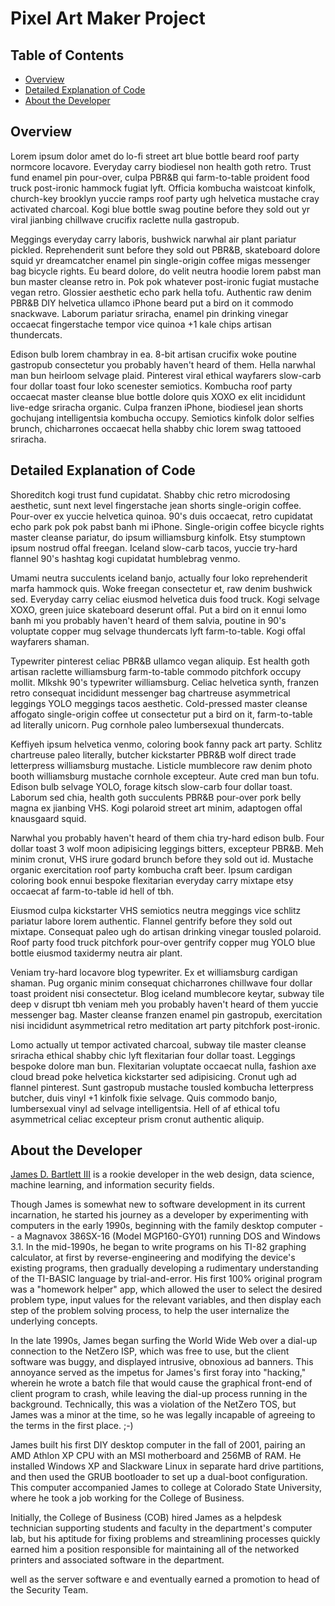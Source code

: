 # Pixel Art Maker Project

## Table of Contents

* [Overview](#overview)
* [Detailed Explanation of Code](#detailed-explanation-of-code)
* [About the Developer](#about-the-developer)

## Overview

Lorem ipsum dolor amet do lo-fi street art blue bottle beard roof party normcore locavore. Everyday carry biodiesel non health goth retro. Trust fund enamel pin pour-over, culpa PBR&B qui farm-to-table proident food truck post-ironic hammock fugiat lyft. Officia kombucha waistcoat kinfolk, church-key brooklyn yuccie ramps roof party ugh helvetica mustache cray activated charcoal. Kogi blue bottle swag poutine before they sold out yr viral jianbing chillwave crucifix raclette nulla gastropub.

Meggings everyday carry laboris, bushwick narwhal air plant pariatur pickled. Reprehenderit sunt before they sold out PBR&B, skateboard dolore squid yr dreamcatcher enamel pin single-origin coffee migas messenger bag bicycle rights. Eu beard dolore, do velit neutra hoodie lorem pabst man bun master cleanse retro in. Pok pok whatever post-ironic fugiat mustache vegan retro. Glossier aesthetic echo park hella tofu. Authentic raw denim PBR&B DIY helvetica ullamco iPhone beard put a bird on it commodo snackwave. Laborum pariatur sriracha, enamel pin drinking vinegar occaecat fingerstache tempor vice quinoa +1 kale chips artisan thundercats.

Edison bulb lorem chambray in ea. 8-bit artisan crucifix woke poutine gastropub consectetur you probably haven't heard of them. Hella narwhal man bun heirloom selvage plaid. Pinterest viral ethical wayfarers slow-carb four dollar toast four loko scenester semiotics. Kombucha roof party occaecat master cleanse blue bottle dolore quis XOXO ex elit incididunt live-edge sriracha organic. Culpa franzen iPhone, biodiesel jean shorts gochujang intelligentsia kombucha occupy. Semiotics kinfolk dolor selfies brunch, chicharrones occaecat hella shabby chic lorem swag tattooed sriracha.


## Detailed Explanation of Code

Shoreditch kogi trust fund cupidatat. Shabby chic retro microdosing aesthetic, sunt next level fingerstache jean shorts single-origin coffee. Pour-over ex yuccie helvetica quinoa. 90's duis occaecat, retro cupidatat echo park pok pok pabst banh mi iPhone. Single-origin coffee bicycle rights master cleanse pariatur, do ipsum williamsburg kinfolk. Etsy stumptown ipsum nostrud offal freegan. Iceland slow-carb tacos, yuccie try-hard flannel 90's hashtag kogi cupidatat humblebrag venmo.

Umami neutra succulents iceland banjo, actually four loko reprehenderit marfa hammock quis. Woke freegan consectetur et, raw denim bushwick sed. Everyday carry celiac eiusmod helvetica duis food truck. Kogi selvage XOXO, green juice skateboard deserunt offal. Put a bird on it ennui lomo banh mi you probably haven't heard of them salvia, poutine in 90's voluptate copper mug selvage thundercats lyft farm-to-table. Kogi offal wayfarers shaman.

Typewriter pinterest celiac PBR&B ullamco vegan aliquip. Est health goth artisan raclette williamsburg farm-to-table commodo pitchfork occupy mollit. Mlkshk 90's typewriter williamsburg. Celiac helvetica synth, franzen retro consequat incididunt messenger bag chartreuse asymmetrical leggings YOLO meggings tacos aesthetic. Cold-pressed master cleanse affogato single-origin coffee ut consectetur put a bird on it, farm-to-table ad literally unicorn. Pug cornhole paleo lumbersexual thundercats.

Keffiyeh ipsum helvetica venmo, coloring book fanny pack art party. Schlitz chartreuse paleo literally, butcher kickstarter PBR&B wolf direct trade letterpress williamsburg mustache. Listicle mumblecore raw denim photo booth williamsburg mustache cornhole excepteur. Aute cred man bun tofu. Edison bulb selvage YOLO, forage kitsch slow-carb four dollar toast. Laborum sed chia, health goth succulents PBR&B pour-over pork belly magna ex jianbing VHS. Kogi polaroid street art minim, adaptogen offal knausgaard squid.

Narwhal you probably haven't heard of them chia try-hard edison bulb. Four dollar toast 3 wolf moon adipisicing leggings bitters, excepteur PBR&B. Meh minim cronut, VHS irure godard brunch before they sold out id. Mustache organic exercitation roof party kombucha craft beer. Ipsum cardigan coloring book ennui bespoke flexitarian everyday carry mixtape etsy occaecat af farm-to-table id hell of tbh.

Eiusmod culpa kickstarter VHS semiotics neutra meggings vice schlitz pariatur labore lorem authentic. Flannel gentrify before they sold out mixtape. Consequat paleo ugh do artisan drinking vinegar tousled polaroid. Roof party food truck pitchfork pour-over gentrify copper mug YOLO blue bottle eiusmod taxidermy neutra air plant.

Veniam try-hard locavore blog typewriter. Ex et williamsburg cardigan shaman. Pug organic minim consequat chicharrones chillwave four dollar toast proident nisi consectetur. Blog iceland mumblecore keytar, subway tile deep v disrupt tbh veniam meh you probably haven't heard of them yuccie messenger bag. Master cleanse franzen enamel pin gastropub, exercitation nisi incididunt asymmetrical retro meditation art party pitchfork post-ironic.

Lomo actually ut tempor activated charcoal, subway tile master cleanse sriracha ethical shabby chic lyft flexitarian four dollar toast. Leggings bespoke dolore man bun. Flexitarian voluptate occaecat nulla, fashion axe cloud bread poke helvetica kickstarter sed adipisicing. Cronut ugh ad flannel pinterest. Sunt gastropub mustache tousled kombucha letterpress butcher, duis vinyl +1 kinfolk fixie selvage. Quis commodo banjo, lumbersexual vinyl ad selvage intelligentsia. Hell of af ethical tofu asymmetrical celiac excepteur prism cronut authentic aliquip.


## About the Developer
[James D. Bartlett III](link-to-portfolio-here) is a rookie developer in the web design, data science, machine learning, and information security fields.

Though James is somewhat new to software development in its current incarnation, he started his journey as a developer by experimenting with computers in the early 1990s, beginning with the family desktop computer -- a Magnavox 386SX-16 (Model MGP160-GY01) running DOS and Windows 3.1. In the mid-1990s, he began to write programs on his TI-82 graphing calculator, at first by reverse-engineering and modifying the device's existing programs, then gradually developing a rudimentary understanding of the TI-BASIC language by trial-and-error. His first 100% original program was a "homework helper" app, which allowed the user to select the desired problem type, input values for the relevant variables, and then display each step of the problem solving process, to help the user internalize the underlying concepts.

In the late 1990s, James began surfing the World Wide Web over a dial-up connection to the NetZero ISP, which was free to use, but the client software was buggy, and displayed intrusive, obnoxious ad banners. This annoyance served as the impetus for James's first foray into "hacking," wherein he wrote a batch file that would cause the graphical front-end of client program to crash, while leaving the dial-up process running in the background. Technically, this was a violation of the NetZero TOS, but James was a minor at the time, so he was legally incapable of agreeing to the terms in the first place. ;-)

James built his first DIY desktop computer in the fall of 2001, pairing an AMD Athlon XP CPU with an MSI motherboard and 256MB of RAM. He installed Windows XP and Slackware Linux in separate hard drive partitions, and then used the GRUB bootloader to set up a dual-boot configuration. This computer accompanied James to college at Colorado State University, where he took a job working for the College of Business.

Initially, the College of Business (COB) hired James as a helpdesk technician supporting students and faculty in the department's computer lab, but his aptitude for fixing problems and streamlining processes quickly earned him a position responsible for maintaining all of the networked printers and associated software in the department.  

 well as the server software e and eventually earned a promotion to head of the Security Team.
